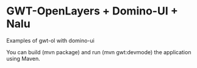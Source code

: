 # GWT-OpenLayers + Domino-UI + Nalu
Examples of gwt-ol with domino-ui

You can build (mvn package) and run (mvn gwt:devmode) the application using Maven.
